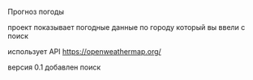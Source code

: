 Прогноз погоды

проект показывает погодные данные по городу который вы ввели с поиск

использует API https://openweathermap.org/


версия 0.1
добавлен поиск
